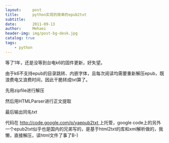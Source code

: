 ```yaml
---
layout:     post
title:      python实现的简单的epub2txt
subtitle:   
date:       2011-09-13
author:     Mehaei
header-img: img/post-bg-desk.jpg
catalog: true
tags:
    - python
---
```

等了1年，还是没等到台电k6的固件更新，好失望。

由于k6不支持epub的目录跳转、内嵌字体，且每次阅读均需要重新解压epub，既浪费电又浪费时间，因此干脆转成txt算了。 

先用zipfile进行解压

然后用HTMLParser进行正文提取

最后输出同名txt 

代码在 [http://code.google.com/p/yaepub2txt ](http://code.google.com/p/yaepub2txt)上托管，google code上的另外一个epub2txt似乎也是国内的兄弟写的，是基于html2txt的库和xml解析做的，我懒，直接解压，读html文件了事了B-)
